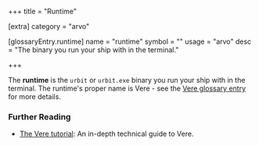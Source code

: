 +++
title = "Runtime"

[extra]
category = "arvo"

[glossaryEntry.runtime]
name = "runtime"
symbol = ""
usage = "arvo"
desc = "The binary you run your ship with in the terminal."

+++

The **runtime** is the `urbit` or `urbit.exe` binary you run your ship with in
the terminal. The runtime's proper name is Vere - see the [Vere glossary
entry](/reference/glossary/vere) for more details.

### Further Reading

- [The Vere tutorial](/reference/runtime/): An in-depth technical guide to Vere.
